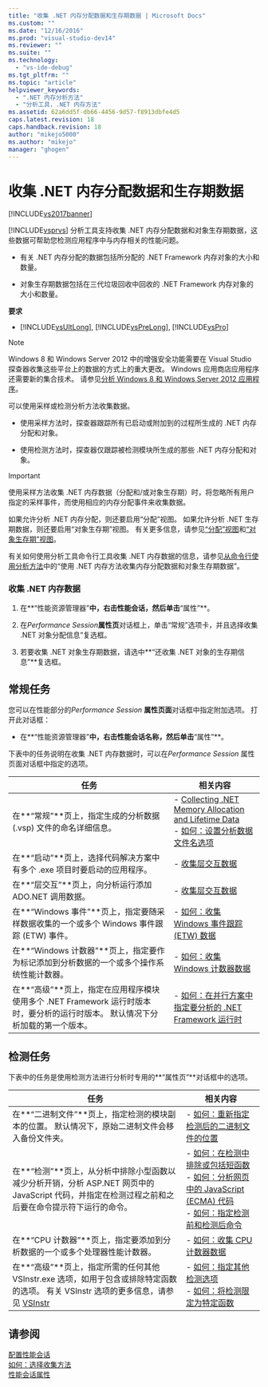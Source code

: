 ```yaml
---
title: "收集 .NET 内存分配数据和生存期数据 | Microsoft Docs"
ms.custom: ""
ms.date: "12/16/2016"
ms.prod: "visual-studio-dev14"
ms.reviewer: ""
ms.suite: ""
ms.technology: 
  - "vs-ide-debug"
ms.tgt_pltfrm: ""
ms.topic: "article"
helpviewer_keywords: 
  - ".NET 内存分析方法"
  - "分析工具，.NET 内存方法"
ms.assetid: 62a6dd5f-db66-4456-9d57-f8913dbfe4d5
caps.latest.revision: 18
caps.handback.revision: 18
author: "mikejo5000"
ms.author: "mikejo"
manager: "ghogen"
---
```

# 收集 .NET 内存分配数据和生存期数据
[!INCLUDE[vs2017banner](../code-quality/includes/vs2017banner.md)]

[!INCLUDE[vsprvs](../code-quality/includes/vsprvs_md.md)] 分析工具支持收集 .NET 内存分配数据和对象生存期数据，这些数据可帮助您检测应用程序中与内存相关的性能问题。  
  
-   有关 .NET 内存分配的数据包括所分配的 .NET Framework 内存对象的大小和数量。  
  
-   对象生存期数据包括在三代垃圾回收中回收的 .NET Framework 内存对象的大小和数量。  
  
 **要求**  
  
-   [!INCLUDE[vsUltLong](../code-quality/includes/vsultlong_md.md)], [!INCLUDE[vsPreLong](../code-quality/includes/vsprelong_md.md)], [!INCLUDE[vsPro](../code-quality/includes/vspro_md.md)]  
  
> [!NOTE]
>  Windows 8 和 Windows Server 2012 中的增强安全功能需要在 Visual Studio 探查器收集这些平台上的数据的方式上的重大更改。  Windows 应用商店应用程序还需要新的集合技术。  请参见[分析 Windows 8 和 Windows Server 2012 应用程序](../profiling/performance-tools-on-windows-8-and-windows-server-2012-applications.md)。  
  
 可以使用采样或检测分析方法收集数据。  
  
-   使用采样方法时，探查器跟踪所有已启动或附加到的过程所生成的 .NET 内存分配和对象。  
  
-   使用检测方法时，探查器仅跟踪被检测模块所生成的那些 .NET 内存分配和对象。  
  
> [!IMPORTANT]
>  使用采样方法收集 .NET 内存数据（分配和\/或对象生存期）时，将忽略所有用户指定的采样事件，而使用相应的内存分配事件来收集数据。  
  
 如果允许分析 .NET 内存分配，则还要启用“分配”视图。  如果允许分析 .NET 生存期数据，则还要启用“对象生存期”视图。  有关更多信息，请参见[“分配”视图](../profiling/dotnet-memory-allocations-view.md)和[“对象生存期”视图](../profiling/object-lifetime-view.md)。  
  
 有关如何使用分析工具命令行工具收集 .NET 内存数据的信息，请参见[从命令行使用分析方法](../profiling/using-profiling-methods-to-collect-performance-data-from-the-command-line.md)中的“使用 .NET 内存方法收集内存分配数据和对象生存期数据”。  
  
### 收集 .NET 内存数据  
  
1.  在**“性能资源管理器”**中，右击性能会话，然后单击**“属性”**。  
  
2.  在*Performance Session***属性页**对话框上，单击“常规”选项卡，并且选择收集 .NET 对象分配信息”复选框。  
  
3.  若要收集 .NET 对象生存期数据，请选中**“还收集 .NET 对象的生存期信息”**复选框。  
  
## 常规任务  
 您可以在性能部分的*Performance Session* **属性页面**对话框中指定附加选项。  打开此对话框：  
  
-   在**“性能资源管理器”**中，右击性能会话名称，然后单击**“属性”**。  
  
 下表中的任务说明在收集 .NET 内存数据时，可以在*Performance Session* 属性页面对话框中指定的选项。  
  
|任务|相关内容|  
|--------|----------|  
|在**“常规”**页上，指定生成的分析数据 \(.vsp\) 文件的命名详细信息。|-   [Collecting .NET Memory Allocation and Lifetime Data](../profiling/collecting-dotnet-memory-allocation-and-lifetime-data.md)<br />-   [如何：设置分析数据文件名选项](../profiling/how-to-set-performance-data-file-name-options.md)|  
|在**“启动”**页上，选择代码解决方案中有多个 .exe 项目时要启动的应用程序。|-   [收集层交互数据](../profiling/collecting-tier-interaction-data.md)|  
|在**“层交互”**页上，向分析运行添加 ADO.NET 调用数据。|-   [收集层交互数据](../profiling/collecting-tier-interaction-data.md)|  
|在**“Windows 事件”**页上，指定要随采样数据收集的一个或多个 Windows 事件跟踪 \(ETW\) 事件。|-   [如何：收集 Windows 事件跟踪 \(ETW\) 数据](../Topic/How%20to:%20Collect%20Event%20Tracing%20for%20Windows%20\(ETW\)%20Data.md)|  
|在**“Windows 计数器”**页上，指定要作为标记添加到分析数据的一个或多个操作系统性能计数器。|-   [如何：收集 Windows 计数器数据](../profiling/how-to-collect-windows-counter-data.md)|  
|在**“高级”**页上，指定在应用程序模块使用多个 .NET Framework 运行时版本时，要分析的运行时版本。  默认情况下分析加载的第一个版本。|-   [如何：在并行方案中指定要分析的 .NET Framework 运行时](../Topic/How%20to:%20Specify%20the%20.NET%20Framework%20Runtime.md)|  
  
## 检测任务  
 下表中的任务是使用检测方法进行分析时专用的**“属性页”**对话框中的选项。  
  
|任务|相关内容|  
|--------|----------|  
|在**“二进制文件”**页上，指定检测的模块副本的位置。  默认情况下，原始二进制文件会移入备份文件夹。|-   [如何：重新指定检测后的二进制文件的位置](../profiling/how-to-relocate-instrumented-binaries.md)|  
|在**“检测”**页上，从分析中排除小型函数以减少分析开销，分析 ASP.NET 网页中的 JavaScript 代码，并指定在检测过程之前和之后要在命令提示符下运行的命令。|-   [如何：在检测中排除或包括短函数](../Topic/How%20to:%20Exclude%20or%20Include%20Short%20Functions%20from%20Instrumentation.md)<br />-   [如何：分析网页中的 JavaScript \(ECMA\) 代码](../Topic/How%20to:%20Profile%20JavaScript%20Code%20in%20Web%20Pages.md)<br />-   [如何：指定检测前和检测后命令](../Topic/How%20to:%20Specify%20Pre-%20and%20Post-Instrument%20Commands.md)|  
|在**“CPU 计数器”**页上，指定要添加到分析数据的一个或多个处理器性能计数器。|-   [如何：收集 CPU 计数器数据](../profiling/how-to-collect-cpu-counter-data.md)|  
|在**“高级”**页上，指定所需的任何其他 VSInstr.exe 选项，如用于包含或排除特定函数的选项。  有关 VSInstr 选项的更多信息，请参见 [VSInstr](../profiling/vsinstr.md)|-   [如何：指定其他检测选项](../Topic/How%20to:%20Specify%20Additional%20Instrumentation%20Options.md)<br />-   [如何：将检测限定为特定函数](../profiling/how-to-limit-instrumentation-to-specific-functions.md)|  
  
## 请参阅  
 [配置性能会话](../profiling/configuring-performance-sessions.md)   
 [如何：选择收集方法](../profiling/how-to-choose-collection-methods.md)   
 [性能会话属性](../profiling/performance-session-properties.md)